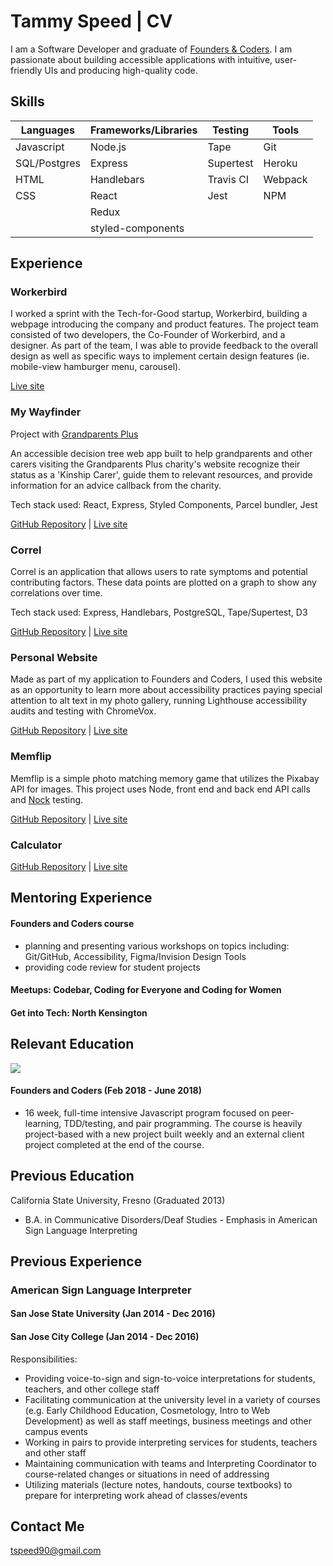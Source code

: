 # Tammy Speed | CV

I am a Software Developer and graduate of [Founders & Coders](https://foundersandcoders.com/). I am passionate about building accessible applications with intuitive, user-friendly UIs and producing high-quality code.

## Skills

| Languages    | Frameworks/Libraries | Testing   | Tools   |
| ------------ | -------------------- | --------- | ------- |
| Javascript   | Node.js              | Tape      | Git     |
| SQL/Postgres | Express              | Supertest | Heroku  |
| HTML         | Handlebars           | Travis CI | Webpack |
| CSS          | React                | Jest      | NPM     |
|              | Redux                |           |         |
|              | styled-components    |           |         |

## Experience

### Workerbird

I worked a sprint with the Tech-for-Good startup, Workerbird, building a webpage introducing the company and product features. The project team consisted of two developers, the Co-Founder of Workerbird, and a designer. As part of the team, I was able to provide feedback to the overall design as well as specific ways to implement certain design features (ie. mobile-view hamburger menu, carousel).

[Live site](https://www.workerbird.co.uk/)

### My Wayfinder

Project with [Grandparents Plus](https://www.grandparentsplus.org.uk/)

An accessible decision tree web app built to help grandparents and other carers visiting the Grandparents Plus charity's website recognize their status as a 'Kinship Carer', guide them to relevant resources, and provide information for an advice callback from the charity.

Tech stack used: React, Express, Styled Components, Parcel bundler, Jest

[GitHub Repository](https://github.com/tspeed90/GP_ProjectBernadette) | [Live site](https://my-wayfinder.herokuapp.com)

### Correl

Correl is an application that allows users to rate symptoms and potential contributing factors. These data points are plotted on a graph to show any correlations over time.

Tech stack used: Express, Handlebars, PostgreSQL, Tape/Supertest, D3

[GitHub Repository](https://github.com/tspeed90/correl) | [Live site](https://correl-symptom-tracker.herokuapp.com)

### Personal Website

Made as part of my application to Founders and Coders, I used this website as an opportunity to learn more about accessibility practices paying special attention to alt text in my photo gallery, running Lighthouse accessibility audits and testing with ChromeVox.

[GitHub Repository](https://github.com/tspeed90/tspeed90.github.io) | [Live site](https://tspeed90.github.io/)

### Memflip

Memflip is a simple photo matching memory game that utilizes the Pixabay API for images. This project uses Node, front end and back end API calls and [Nock](https://www.npmjs.com/package/nock) testing.

[GitHub Repository](https://github.com/tspeed90/memory-game) | [Live site](https://memflip.herokuapp.com)

### Calculator

[GitHub Repository](https://github.com/tspeed90/js-calculator/) | [Live site](https://tspeed90.github.io/js-calculator/)

## Mentoring Experience

#### Founders and Coders course
- planning and presenting various workshops on topics including: Git/GitHub, Accessibility, Figma/Invision Design Tools
- providing code review for student projects

#### Meetups: Codebar, Coding for Everyone and Coding for Women

#### Get into Tech: North Kensington    


## Relevant Education

![](http://res.cloudinary.com/dp6beg5nw/image/upload/v1525004700/fac-logo_njmmf7.png)

#### Founders and Coders (Feb 2018 - June 2018)

- 16 week, full-time intensive Javascript program focused on peer-learning, TDD/testing, and pair programming. The course is heavily project-based with a new project built weekly and an external client project completed at the end of the course.

## Previous Education

California State University, Fresno (Graduated 2013)

- B.A. in Communicative Disorders/Deaf Studies - Emphasis in American Sign Language Interpreting

## Previous Experience

### American Sign Language Interpreter

#### San Jose State University (Jan 2014 - Dec 2016)

#### San Jose City College (Jan 2014 - Dec 2016)

Responsibilities:

- Providing voice-to-sign and sign-to-voice interpretations for students, teachers, and other college staff
- Facilitating communication at the university level in a variety of courses (e.g. Early Childhood Education, Cosmetology, Intro to Web Development) as well as staff meetings, business meetings and other campus events
- Working in pairs to provide interpreting services for students, teachers and other staff
- Maintaining communication with teams and Interpreting Coordinator to course-related changes or situations in need of addressing
- Utilizing materials (lecture notes, handouts, course textbooks) to prepare for interpreting work ahead of classes/events

## Contact Me

tspeed90@gmail.com
